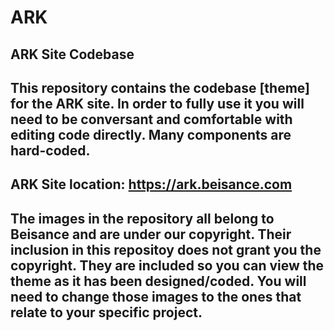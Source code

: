 # ARK
ARK Site Codebase
--
This repository contains the codebase [theme] for the ARK site. In order to fully use it you will need to be conversant and comfortable with editing code directly. Many components are hard-coded.
--
ARK Site location: https://ark.beisance.com
--
The images in the repository all belong to Beisance and are under our copyright. Their inclusion in this repositoy does not grant you the copyright. They are included so you can view the theme as it has been designed/coded. You will need to change those images to the ones that relate to your specific project.
--